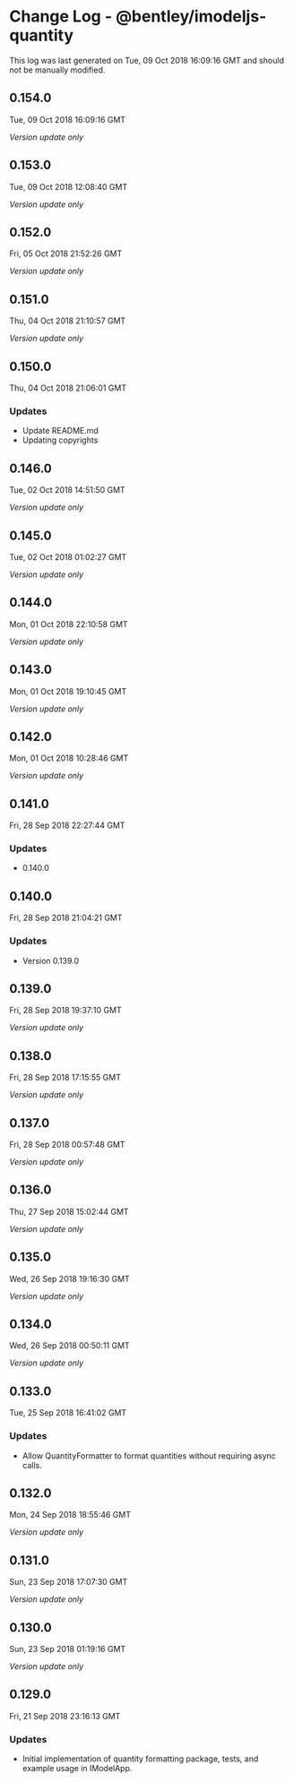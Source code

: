 # Change Log - @bentley/imodeljs-quantity

This log was last generated on Tue, 09 Oct 2018 16:09:16 GMT and should not be manually modified.

## 0.154.0
Tue, 09 Oct 2018 16:09:16 GMT

*Version update only*

## 0.153.0
Tue, 09 Oct 2018 12:08:40 GMT

*Version update only*

## 0.152.0
Fri, 05 Oct 2018 21:52:26 GMT

*Version update only*

## 0.151.0
Thu, 04 Oct 2018 21:10:57 GMT

*Version update only*

## 0.150.0
Thu, 04 Oct 2018 21:06:01 GMT

### Updates

- Update README.md
- Updating copyrights

## 0.146.0
Tue, 02 Oct 2018 14:51:50 GMT

*Version update only*

## 0.145.0
Tue, 02 Oct 2018 01:02:27 GMT

*Version update only*

## 0.144.0
Mon, 01 Oct 2018 22:10:58 GMT

*Version update only*

## 0.143.0
Mon, 01 Oct 2018 19:10:45 GMT

*Version update only*

## 0.142.0
Mon, 01 Oct 2018 10:28:46 GMT

*Version update only*

## 0.141.0
Fri, 28 Sep 2018 22:27:44 GMT

### Updates

- 0.140.0

## 0.140.0
Fri, 28 Sep 2018 21:04:21 GMT

### Updates

- Version 0.139.0

## 0.139.0
Fri, 28 Sep 2018 19:37:10 GMT

*Version update only*

## 0.138.0
Fri, 28 Sep 2018 17:15:55 GMT

*Version update only*

## 0.137.0
Fri, 28 Sep 2018 00:57:48 GMT

*Version update only*

## 0.136.0
Thu, 27 Sep 2018 15:02:44 GMT

*Version update only*

## 0.135.0
Wed, 26 Sep 2018 19:16:30 GMT

*Version update only*

## 0.134.0
Wed, 26 Sep 2018 00:50:11 GMT

*Version update only*

## 0.133.0
Tue, 25 Sep 2018 16:41:02 GMT

### Updates

- Allow QuantityFormatter to format quantities without requiring async calls.

## 0.132.0
Mon, 24 Sep 2018 18:55:46 GMT

*Version update only*

## 0.131.0
Sun, 23 Sep 2018 17:07:30 GMT

*Version update only*

## 0.130.0
Sun, 23 Sep 2018 01:19:16 GMT

*Version update only*

## 0.129.0
Fri, 21 Sep 2018 23:16:13 GMT

### Updates

- Initial implementation of quantity formatting package, tests, and example usage in IModelApp.

